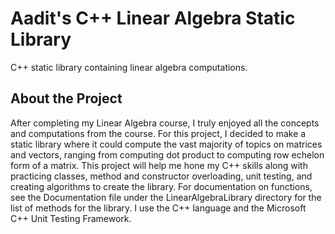 # **Aadit's C++ Linear Algebra Static Library**
C++ static library containing linear algebra computations.

## About the Project
After completing my Linear Algebra course, I truly enjoyed all the concepts and computations from the course. For this project, I decided to make a static library where it could compute the vast majority of topics on matrices and vectors, ranging from computing dot product to computing row echelon form of a matrix. This project will help me hone my C++ skills along with practicing classes, method and constructor overloading, unit testing, and creating algorithms to create the library. For documentation on functions, see the Documentation file under the LinearAlgebraLibrary directory for the list of methods for the library. I use the C++ language and the Microsoft C++ Unit Testing Framework.
